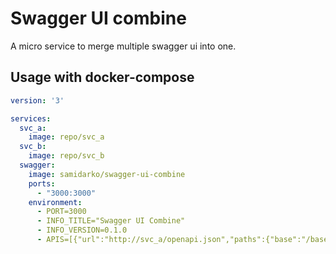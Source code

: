 # Swagger UI combine

A micro service to merge multiple swagger ui into one.

## Usage with docker-compose

```yaml
version: '3'

services:
  svc_a:
    image: repo/svc_a
  svc_b:
    image: repo/svc_b
  swagger:
    image: samidarko/swagger-ui-combine
    ports:
      - "3000:3000"
    environment:
      - PORT=3000
      - INFO_TITLE="Swagger UI Combine"
      - INFO_VERSION=0.1.0
      - APIS=[{"url":"http://svc_a/openapi.json","paths":{"base":"/base_a"}},{"url":"http://svc_b/openapi.json","paths":{"base":"/base_b"}}]
```